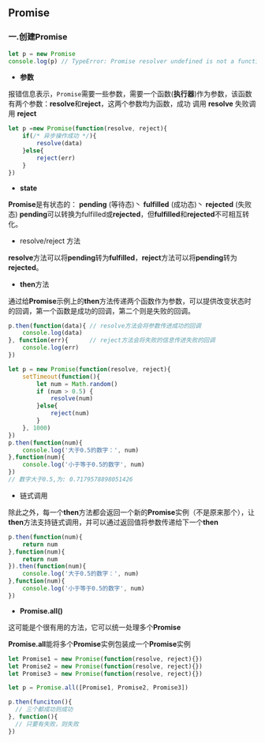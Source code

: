 ## Promise

### 一.创建Promise

~~~javascript
let p = new Promise
console.log(p) // TypeError: Promise resolver undefined is not a function
~~~

- **参数**

报错信息表示，`Promise`需要一些参数，需要一个函数(**执行器**)作为参数，该函数有两个参数：**resolve**和**reject**，这两个参数均为函数，成功 调用 **resolve** 失败调用 **reject**

~~~javascript
let p =new Promise(function(resolve, reject){
    if(/* 异步操作成功 */){
        resolve(data)
    }else{
        reject(err)
    }
})
~~~

- **state**

**Promise**是有状态的： **pending** (等待态)丶 **fulfilled** (成功态)丶 **rejected** (失败态) **pending**可以转换为fulfilled或**rejected**，但**fulfilled**和**rejected**不可相互转化。 

- resolve/reject 方法

**resolve**方法可以将**pending**转为**fulfilled**，**reject**方法可以将**pending**转为**rejected**。

- **then**方法

通过给**Promise**示例上的**then**方法传递两个函数作为参数，可以提供改变状态时的回调，第一个函数是成功的回调，第二个则是失败的回调。

~~~javascript
p.then(function(data){ // resolve方法会将参数传进成功的回调
    console.log(data)  
}, function(err){      // reject方法会将失败的信息传进失败的回调
    console.log(err)
})
~~~

~~~javascript
let p = new Promise(function(resolve, reject){
    setTimeout(function(){
        let num = Math.random()
        if (num > 0.5) {
            resolve(num)
        }else{
            reject(num)
        }
    }, 1000)
})
p.then(function(num){
    console.log('大于0.5的数字：', num)
},function(num){
    console.log('小于等于0.5的数字', num)
})
// 数字大于0.5,为: 0.7179578898051426
~~~

- 链式调用

除此之外，每一个**then**方法都会返回一个新的**Promise**实例（不是原来那个），让**then**方法支持链式调用，并可以通过返回值将参数传递给下一个**then**

~~~javascript
p.then(function(num){
    return num
},function(num){
    return num
}).then(function(num){
    console.log('大于0.5的数字：', num)
},function(num){
    console.log('小于等于0.5的数字', num)
})
~~~

- **Promise.all()**

这可能是个很有用的方法，它可以统一处理多个**Promise**

**Promise.all**能将多个**Promise**实例包装成一个**Promise**实例

~~~javascript
let Promise1 = new Promise(function(resolve, reject){})
let Promise2 = new Promise(function(resolve, reject){})
let Promise3 = new Promise(function(resolve, reject){})

let p = Promise.all([Promise1, Promise2, Promise3])

p.then(funciton(){
  // 三个都成功则成功  
}, function(){
  // 只要有失败，则失败 
})
~~~

